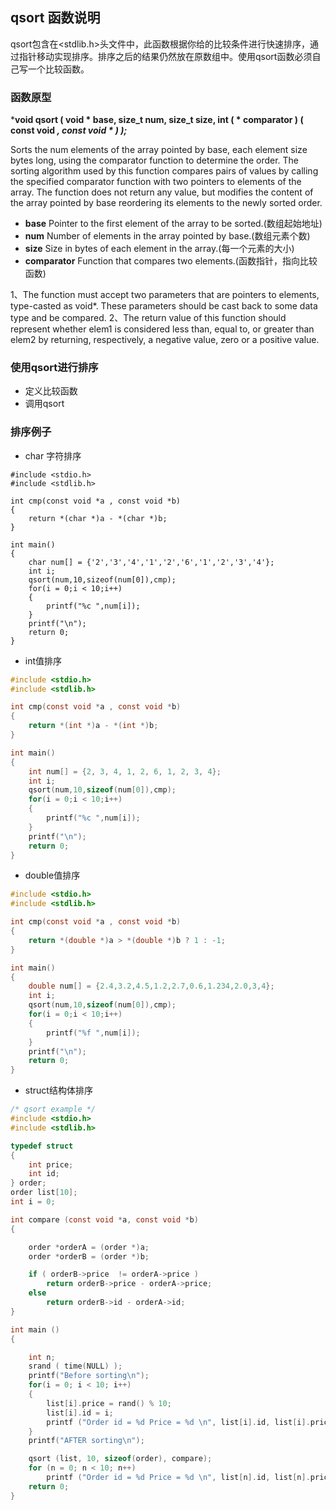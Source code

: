 ## qsort 函数说明

qsort包含在<stdlib.h>头文件中，此函数根据你给的比较条件进行快速排序，通过指针移动实现排序。排序之后的结果仍然放在原数组中。使用qsort函数必须自己写一个比较函数。

### 函数原型 

***void qsort ( void * base, size_t num, size_t size, int ( * comparator ) ( const void *, const void * ) );***

Sorts the num elements of the array pointed by base, each element size bytes long, using the comparator function to determine the order.
The sorting algorithm used by this function compares pairs of values by calling the specified comparator function with two pointers to elements of the array.
The function does not return any value, but modifies the content of the array pointed by base reordering its elements to the newly sorted order.

- **base** Pointer to the first element of the array to be sorted.(数组起始地址)
- **num** Number of elements in the array pointed by base.(数组元素个数)
- **size** Size in bytes of each element in the array.(每一个元素的大小)
- **comparator** Function that compares two elements.(函数指针，指向比较函数)

1、The function must accept two parameters that are pointers to elements, type-casted as void*. These parameters should be cast back to some data type and be compared.
2、The return value of this function should represent whether elem1 is considered less than, equal to, or greater than elem2 by returning, respectively, a negative value, zero or a positive value.

### 使用qsort进行排序 ##

- 定义比较函数
- 调用qsort

### 排序例子

- char 字符排序
```
#include <stdio.h>
#include <stdlib.h>

int cmp(const void *a , const void *b)
{
	return *(char *)a - *(char *)b;
}

int main()
{
	char num[] = {'2','3','4','1','2','6','1','2','3','4'};
	int i;
	qsort(num,10,sizeof(num[0]),cmp);
	for(i = 0;i < 10;i++)
	{
		printf("%c ",num[i]);
	}
	printf("\n");
	return 0;
}
```

- int值排序
``` C
#include <stdio.h>
#include <stdlib.h>

int cmp(const void *a , const void *b)
{
	return *(int *)a - *(int *)b;
}

int main()
{
	int num[] = {2, 3, 4, 1, 2, 6, 1, 2, 3, 4};
	int i;
	qsort(num,10,sizeof(num[0]),cmp);
	for(i = 0;i < 10;i++)
	{
		printf("%c ",num[i]);
	}
	printf("\n");
	return 0;
}
```
- double值排序
```C
#include <stdio.h>
#include <stdlib.h>

int cmp(const void *a , const void *b)
{
	return *(double *)a > *(double *)b ? 1 : -1;
}

int main()
{
	double num[] = {2.4,3.2,4.5,1.2,2.7,0.6,1.234,2.0,3,4};
	int i;
	qsort(num,10,sizeof(num[0]),cmp);
	for(i = 0;i < 10;i++)
	{
		printf("%f ",num[i]);
	}
	printf("\n");
	return 0;
}
```

- struct结构体排序
```C
/* qsort example */
#include <stdio.h>
#include <stdlib.h>

typedef struct
{
    int price;
    int id;
} order;
order list[10];
int i = 0;

int compare (const void *a, const void *b)
{

    order *orderA = (order *)a;
    order *orderB = (order *)b;

    if ( orderB->price  != orderA->price )
        return orderB->price - orderA->price;
    else
        return orderB->id - orderA->id;
}

int main ()
{

    int n;
    srand ( time(NULL) );
    printf("Before sorting\n");
    for(i = 0; i < 10; i++)
    {
        list[i].price = rand() % 10;
        list[i].id = i;
        printf ("Order id = %d Price = %d \n", list[i].id, list[i].price);
    }
    printf("AFTER sorting\n");

    qsort (list, 10, sizeof(order), compare);
    for (n = 0; n < 10; n++)
        printf ("Order id = %d Price = %d \n", list[n].id, list[n].price);
    return 0;
}
```